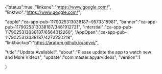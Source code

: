 {"status":true,
"linkone":"https://www.google.com/",
"linktwo":"https://www.google.com/",

"appId":"ca-app-pub-1179025313038187~9573318981",
"banner":"ca-app-pub-1179025313038187/3481912721",
"interstial":"ca-app-pub-1179025313038187/6564012260",
"AppOpen":"ca-app-pub-1179025313038187/4272250218",
"linkbackup":"https://aratpm.github.io/apyvi/",



"title":"Update Available!",
"about":"Please update the app to watch new and More Videos",
"update":"com.master.apyarvideos",
"version":1

}
